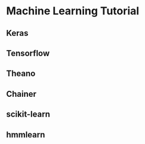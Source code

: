 # Machine Learning Tutorial



## Keras

## Tensorflow

## Theano

## Chainer

## scikit-learn

## hmmlearn

